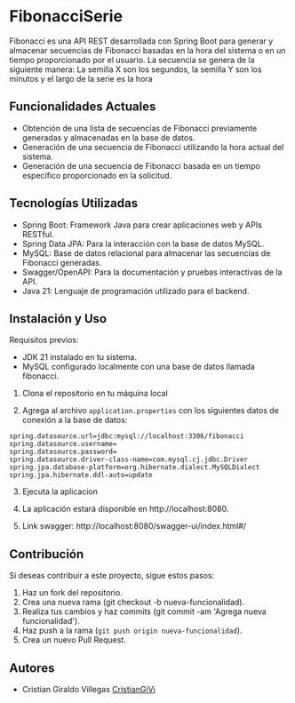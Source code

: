 # FibonacciSerie

Fibonacci es una API REST desarrollada con Spring Boot para generar y almacenar secuencias de Fibonacci basadas en la hora del sistema o en un tiempo proporcionado por el usuario.
La secuencia se genera de la siguiente manera: La semilla X son los segundos, la semilla Y son los minutos y el largo de la serie es la hora



## Funcionalidades Actuales

- Obtención de una lista de secuencias de Fibonacci previamente generadas y almacenadas en la base de datos.
- Generación de una secuencia de Fibonacci utilizando la hora actual del sistema.
- Generación de una secuencia de Fibonacci basada en un tiempo específico proporcionado en la solicitud.

## Tecnologías Utilizadas

- Spring Boot: Framework Java para crear aplicaciones web y APIs RESTful.
- Spring Data JPA: Para la interacción con la base de datos MySQL.
- MySQL: Base de datos relacional para almacenar las secuencias de Fibonacci generadas.
- Swagger/OpenAPI: Para la documentación y pruebas interactivas de la API.
- Java 21: Lenguaje de programación utilizado para el backend.

## Instalación y Uso

Requisitos previos:

- JDK 21 instalado en tu sistema.
- MySQL configurado localmente con una base de datos llamada fibonacci.

1. Clona el repositorio en tu máquina local

2. Agrega al archivo `application.properties` con los siguientes datos de conexión a la base de datos:

```
spring.datasource.url=jdbc:mysql://localhost:3306/fibonacci
spring.datasource.username=
spring.datasource.password=
spring.datasource.driver-class-name=com.mysql.cj.jdbc.Driver
spring.jpa.database-platform=org.hibernate.dialect.MySQLDialect
spring.jpa.hibernate.ddl-auto=update
```

3. Ejecuta la aplicacion

4. La aplicación estará disponible en http://localhost:8080.

5. Link swagger: http://localhost:8080/swagger-ui/index.html#/

## Contribución

Si deseas contribuir a este proyecto, sigue estos pasos:

1. Haz un fork del repositorio.
2. Crea una nueva rama (git checkout -b nueva-funcionalidad).
3. Realiza tus cambios y haz commits (git commit -am 'Agrega nueva funcionalidad').
4. Haz push a la rama (`git push origin nueva-funcionalidad`).
5. Crea un nuevo Pull Request.

## Autores

- Cristian Giraldo Villegas [CristianGiVi](https://github.com/CristianGiVi)

